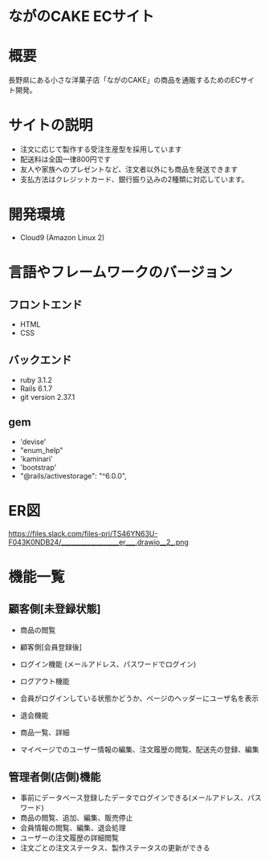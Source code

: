 # ながのCAKE ECサイト
  
# 概要
長野県にある小さな洋菓子店「ながのCAKE」の商品を通販するためのECサイト開発。


# サイトの説明
  * 注文に応じて製作する受注生産型を採用しています
  * 配送料は全国一律800円です
  * 友人や家族へのプレゼントなど、注文者以外にも商品を発送できます
  * 支払方法はクレジットカード、銀行振り込みの2種類に対応しています。

# 開発環境

  * Cloud9 (Amazon Linux 2)

# 言語やフレームワークのバージョン

## フロントエンド
  * HTML
  * CSS

## バックエンド
  * ruby 3.1.2
  * Rails 6.1.7
  * git version 2.37.1


## gem

  * 'devise'
  * "enum_help"
  * 'kaminari'
  * 'bootstrap'
  * "@rails/activestorage": "^6.0.0",




# ER図
https://files.slack.com/files-pri/TS46YN63U-F043K0NDB24/__________________er___.drawio__2_.png

# 機能一覧
## 顧客側[未登録状態]

  * 商品の閲覧
  * 顧客側[会員登録後]

  * ログイン機能 (メールアドレス、パスワードでログイン)
  * ログアウト機能
  * 会員がログインしている状態かどうか、ページのヘッダーにユーザ名を表示
  * 退会機能
  * 商品一覧、詳細
  * マイページでのユーザー情報の編集、注文履歴の閲覧、配送先の登録、編集

## 管理者側(店側)機能

  * 事前にデータベース登録したデータでログインできる(メールアドレス、パスワード)
  * 商品の閲覧、追加、編集、販売停止
  * 会員情報の閲覧、編集、退会処理
  * ユーザーの注文履歴の詳細閲覧
  * 注文ごとの注文ステータス、製作ステータスの更新ができる



  
